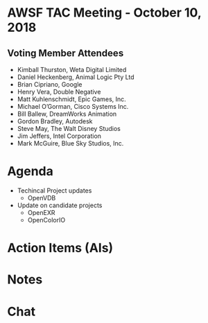 # AWSF TAC Meeting - October 10, 2018

## Voting Member Attendees

- Kimball Thurston, Weta Digital Limited
- Daniel Heckenberg, Animal Logic Pty Ltd
- Brian Cipriano, Google
- Henry Vera, Double Negative
- Matt Kuhlenschmidt, Epic Games, Inc.
- Michael O’Gorman, Cisco Systems Inc.
- Bill Ballew, DreamWorks Animation
- Gordon Bradley, Autodesk
- Steve May, The Walt Disney Studios
- Jim Jeffers, Intel Corporation
- Mark McGuire, Blue Sky Studios, Inc.

# Agenda

- Techincal Project updates
  - OpenVDB
- Update on candidate projects
  - OpenEXR
  - OpenColorIO

# Action Items (AIs)

# Notes

# Chat
